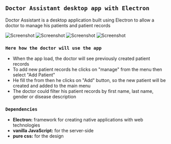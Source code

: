 ## `Doctor Assistant desktop app with Electron`

Doctor Assistant is a desktop application built using Electron to allow a doctor to manage his patients and patient records

![Screenshot](https://github.com/pedrasfloki/doctor-assistant-desktop-app/blob/main/screenshots/02.png)
![Screenshot](https://github.com/pedrasfloki/doctor-assistant-desktop-app/blob/main/screenshots/03.png)
![Screenshot](https://github.com/pedrasfloki/doctor-assistant-desktop-app/blob/main/screenshots/04.png)
![Screenshot](https://github.com/pedrasfloki/doctor-assistant-desktop-app/blob/main/screenshots/05.png)

### `Here how the doctor will use the app`

- When the app load, the doctor will see previously created patient records
- To add new patient records he clicks on "manage" from the menu then select "Add Patient"
- He fill the from then he clicks on "Add" button, so the new patient will be created and added to the main menu
- The doctor could filter his patient records by first name, last name, gender or disease description

### `Dependencies`

- **Electron:** framework for creating native applications with web technologies
- **vanilla JavaScript:** for the server-side
- **pure css:** for the design
